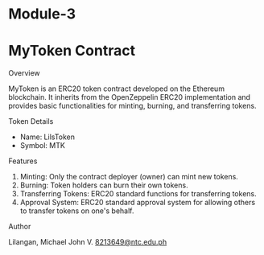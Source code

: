 # Module-3
# MyToken Contract

Overview

MyToken is an ERC20 token contract developed on the Ethereum blockchain. It inherits from the OpenZeppelin ERC20 implementation and provides basic functionalities for minting, burning, and transferring tokens.

Token Details

- Name: LilsToken
- Symbol: MTK

Features

1. Minting: Only the contract deployer (owner) can mint new tokens.
2. Burning: Token holders can burn their own tokens.
3. Transferring Tokens: ERC20 standard functions for transferring tokens.
4. Approval System: ERC20 standard approval system for allowing others to transfer tokens on one's behalf.

Author

Lilangan, Michael John V.
8213649@ntc.edu.ph


